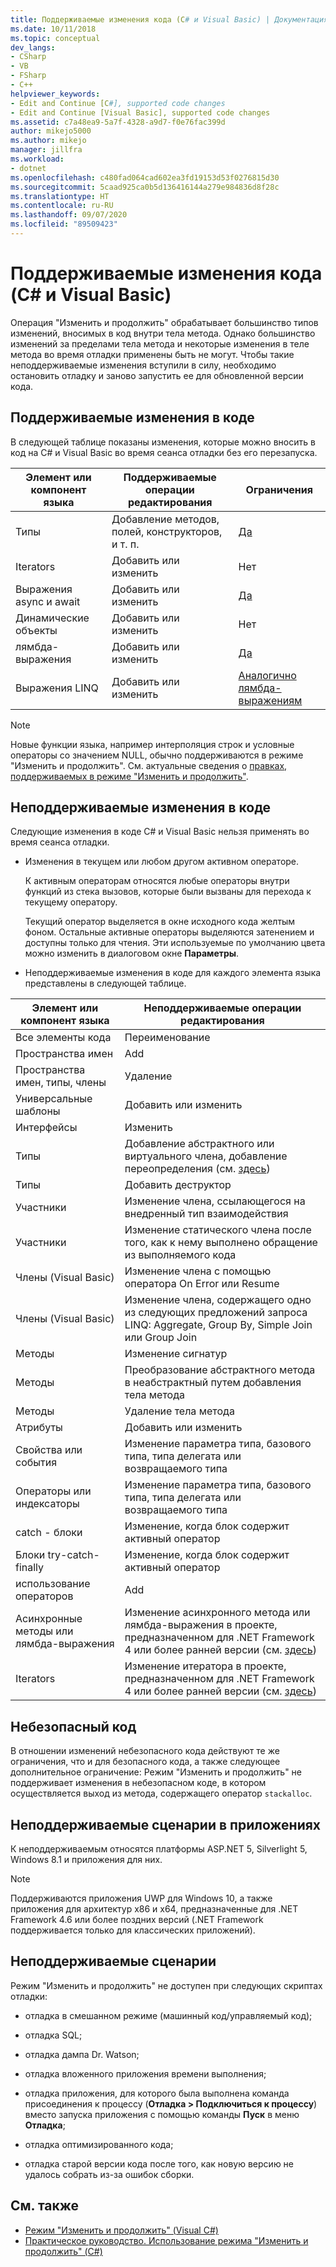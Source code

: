 ```yaml
---
title: Поддерживаемые изменения кода (C# и Visual Basic) | Документация Майкрософт
ms.date: 10/11/2018
ms.topic: conceptual
dev_langs:
- CSharp
- VB
- FSharp
- C++
helpviewer_keywords:
- Edit and Continue [C#], supported code changes
- Edit and Continue [Visual Basic], supported code changes
ms.assetid: c7a48ea9-5a7f-4328-a9d7-f0e76fac399d
author: mikejo5000
ms.author: mikejo
manager: jillfra
ms.workload:
- dotnet
ms.openlocfilehash: c480fad064cad602ea3fd19153d53f0276815d30
ms.sourcegitcommit: 5caad925ca0b5d136416144a279e984836d8f28c
ms.translationtype: HT
ms.contentlocale: ru-RU
ms.lasthandoff: 09/07/2020
ms.locfileid: "89509423"
---
```

# <a name="supported-code-changes-c-and-visual-basic"></a>Поддерживаемые изменения кода (C# и Visual Basic)
Операция "Изменить и продолжить" обрабатывает большинство типов изменений, вносимых в код внутри тела метода. Однако большинство изменений за пределами тела метода и некоторые изменения в теле метода во время отладки применены быть не могут. Чтобы такие неподдерживаемые изменения вступили в силу, необходимо остановить отладку и заново запустить ее для обновленной версии кода.

## <a name="supported-changes-to-code"></a>Поддерживаемые изменения в коде

В следующей таблице показаны изменения, которые можно вносить в код на C# и Visual Basic во время сеанса отладки без его перезапуска.

|Элемент или компонент языка|Поддерживаемые операции редактирования|Ограничения|
|-|-|-|
|Типы|Добавление методов, полей, конструкторов, и т. п.|[Да](https://github.com/dotnet/roslyn/blob/master/docs/wiki/EnC-Supported-Edits.md)|
|Iterators|Добавить или изменить|Нет|
|Выражения async и await|Добавить или изменить|[Да](https://github.com/dotnet/roslyn/blob/master/docs/wiki/EnC-Supported-Edits.md)|
|Динамические объекты|Добавить или изменить|Нет|
|лямбда-выражения|Добавить или изменить|[Да](https://github.com/dotnet/roslyn/blob/master/docs/wiki/EnC-Supported-Edits.md)|
|Выражения LINQ|Добавить или изменить|[Аналогично лямбда-выражениям](https://github.com/dotnet/roslyn/blob/master/docs/wiki/EnC-Supported-Edits.md)|

> [!NOTE]
> Новые функции языка, например интерполяция строк и условные операторы со значением NULL, обычно поддерживаются в режиме "Изменить и продолжить". См. актуальные сведения о [правках, поддерживаемых в режиме "Изменить и продолжить"](https://github.com/dotnet/roslyn/blob/master/docs/wiki/EnC-Supported-Edits.md).

## <a name="unsupported-changes-to-code"></a>Неподдерживаемые изменения в коде
 Следующие изменения в коде C# и Visual Basic нельзя применять во время сеанса отладки.

- Изменения в текущем или любом другом активном операторе.

     К активным операторам относятся любые операторы внутри функций из стека вызовов, которые были вызваны для перехода к текущему оператору.

     Текущий оператор выделяется в окне исходного кода желтым фоном. Остальные активные операторы выделяются затенением и доступны только для чтения. Эти используемые по умолчанию цвета можно изменить в диалоговом окне **Параметры**.

- Неподдерживаемые изменения в коде для каждого элемента языка представлены в следующей таблице.

|Элемент или компонент языка|Неподдерживаемые операции редактирования|
|-|-|
|Все элементы кода|Переименование|
|Пространства имен|Add|
|Пространства имен, типы, члены|Удаление|
|Универсальные шаблоны|Добавить или изменить|
|Интерфейсы|Изменить|
|Типы|Добавление абстрактного или виртуального члена, добавление переопределения (см. [здесь](https://github.com/dotnet/roslyn/blob/master/docs/wiki/EnC-Supported-Edits.md))|
|Типы|Добавить деструктор|
|Участники|Изменение члена, ссылающегося на внедренный тип взаимодействия|
|Участники|Изменение статического члена после того, как к нему выполнено обращение из выполняемого кода|
|Члены (Visual Basic)|Изменение члена с помощью оператора On Error или Resume|
|Члены (Visual Basic)|Изменение члена, содержащего одно из следующих предложений запроса LINQ: Aggregate, Group By, Simple Join или Group Join|
|Методы|Изменение сигнатур|
|Методы|Преобразование абстрактного метода в неабстрактный путем добавления тела метода|
|Методы|Удаление тела метода|
|Атрибуты|Добавить или изменить|
|Свойства или события|Изменение параметра типа, базового типа, типа делегата или возвращаемого типа |
|Операторы или индексаторы|Изменение параметра типа, базового типа, типа делегата или возвращаемого типа |
|catch - блоки|Изменение, когда блок содержит активный оператор|
|Блоки try-catch-finally|Изменение, когда блок содержит активный оператор|
|использование операторов|Add|
|Асинхронные методы или лямбда-выражения|Изменение асинхронного метода или лямбда-выражения в проекте, предназначенном для .NET Framework 4 или более ранней версии (см. [здесь](https://github.com/dotnet/roslyn/blob/master/docs/wiki/EnC-Supported-Edits.md))|
|Iterators|Изменение итератора в проекте, предназначенном для .NET Framework 4 или более ранней версии (см. [здесь](https://github.com/dotnet/roslyn/blob/master/docs/wiki/EnC-Supported-Edits.md))|

## <a name="unsafe-code"></a>Небезопасный код
 В отношении изменений небезопасного кода действуют те же ограничения, что и для безопасного кода, а также следующее дополнительное ограничение: Режим "Изменить и продолжить" не поддерживает изменения в небезопасном коде, в котором осуществляется выход из метода, содержащего оператор `stackalloc`.

## <a name="unsupported-app-scenarios"></a>Неподдерживаемые сценарии в приложениях

К неподдерживаемым относятся платформы ASP.NET 5, Silverlight 5, Windows 8.1 и приложения для них.

> [!NOTE]
> Поддерживаются приложения UWP для Windows 10, а также приложения для архитектур x86 и x64, предназначенные для .NET Framework 4.6 или более поздних версий (.NET Framework поддерживается только для классических приложений).

## <a name="unsupported-scenarios"></a>Неподдерживаемые сценарии
 Режим "Изменить и продолжить" не доступен при следующих скриптах отладки:

- отладка в смешанном режиме (машинный код/управляемый код);

- отладка SQL;

- отладка дампа Dr. Watson;

- отладка вложенного приложения времени выполнения;

- отладка приложения, для которого была выполнена команда присоединения к процессу (**Отладка > Подключиться к процессу**) вместо запуска приложения с помощью команды **Пуск** в меню **Отладка**;

- отладка оптимизированного кода;

- отладка старой версии кода после того, как новую версию не удалось собрать из-за ошибок сборки.

## <a name="see-also"></a>См. также
- [Режим "Изменить и продолжить" (Visual C#)](../debugger/edit-and-continue-visual-csharp.md)
- [Практическое руководство. Использование режима "Изменить и продолжить" (C#)](../debugger/how-to-use-edit-and-continue-csharp.md)